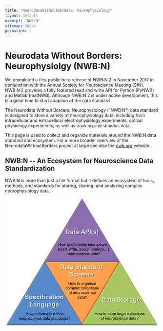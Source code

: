 ```yaml
---
title: "NeurodataWithoutBorders: Neurophysiology"
layout: default
excerpt: "NWB:N"
sitemap: false
permalink: /
---
```



# Neurodata Without Borders: Neurophysiolgy (NWB:N)

We completed a first public beta release of NWB:N 2 in November 2017 in conjunction with the Annual Society for Neuroscience Meeting (SfN). NWB:N 2 provides a fully featured read and write API for Python (PyNWB) and Matlab (matNWB). Although NWB:N 2 is under active development, this is a great time to start adoption of the data standard

The Neurodata Without Borders: Neurophysiology ("NWB:N") data standard is designed to store a variety of neurophysiology data, including from intracellular and extracellular electrophysiology experiments, optical physiology experiments, as well as tracking and stimulus data.

This page is used to collect and organize materials around the NWB:N data standard and ecosystem. For a more broader overview
of the NeurodataWithoutBorders project at large see also the <a href="https://www.nwb.org/">nwb.org</a> website.

## NWB:N -- An Ecosystem for Neuroscience Data Standardization

NWB:N is more than just a file format but it defines an ecosystem of tools, methods, and standards for
storing, sharing, and analyzing complex neurophysiology data.

<img alt="NWB:N Components" src="images/project_components.png" width="600" class="center-block">
